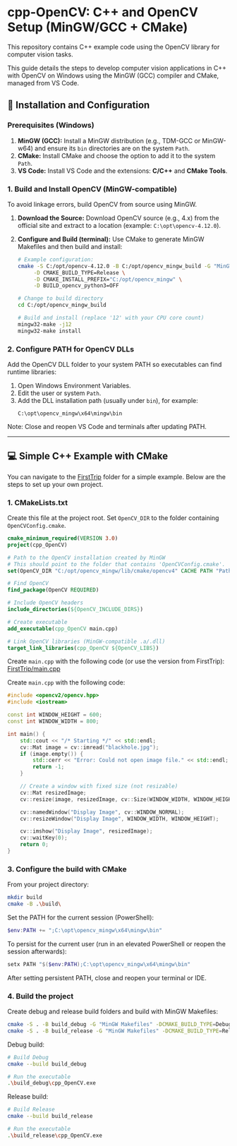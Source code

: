 # cpp-OpenCV: C++ and OpenCV Setup (MinGW/GCC + CMake)

This repository contains C++ example code using the OpenCV library for computer vision tasks.

This guide details the steps to develop computer vision applications in C++ with OpenCV on Windows using the MinGW (GCC) compiler and CMake, managed from VS Code.

## 🚀 Installation and Configuration

### Prerequisites (Windows)

1. **MinGW (GCC):** Install a MinGW distribution (e.g., TDM-GCC or MinGW-w64) and ensure its `bin` directories are on the system `Path`.
2. **CMake:** Install CMake and choose the option to add it to the system `Path`.
3. **VS Code:** Install VS Code and the extensions: **C/C++** and **CMake Tools**.

### 1. Build and Install OpenCV (MinGW-compatible)

To avoid linkage errors, build OpenCV from source using MinGW.

1. **Download the Source:** Download OpenCV source (e.g., 4.x) from the official site and extract to a location (example: `C:\opt\opencv-4.12.0`).

2. **Configure and Build (terminal):**
    Use CMake to generate MinGW Makefiles and then build and install:

    ```bash
    # Example configuration:
    cmake -S C:/opt/opencv-4.12.0 -B C:/opt/opencv_mingw_build -G "MinGW Makefiles" \
         -D CMAKE_BUILD_TYPE=Release \
         -D CMAKE_INSTALL_PREFIX="C:/opt/opencv_mingw" \
         -D BUILD_opencv_python3=OFF

    # Change to build directory
    cd C:/opt/opencv_mingw_build

    # Build and install (replace '12' with your CPU core count)
    mingw32-make -j12
    mingw32-make install
    ```

### 2. Configure PATH for OpenCV DLLs

Add the OpenCV DLL folder to your system PATH so executables can find runtime libraries:

1. Open Windows Environment Variables.
2. Edit the user or system `Path`.
3. Add the DLL installation path (usually under `bin`), for example:
    ```
    C:\opt\opencv_mingw\x64\mingw\bin
    ```

Note: Close and reopen VS Code and terminals after updating PATH.

---

## 💻 Simple C++ Example with CMake

You can navigate to the [FirstTrip](FirstTrip/) folder for a simple example. Below are the steps to set up your own project.

### 1. CMakeLists.txt

Create this file at the project root. Set `OpenCV_DIR` to the folder containing `OpenCVConfig.cmake`.

```cmake
cmake_minimum_required(VERSION 3.0)
project(cpp_OpenCV)

# Path to the OpenCV installation created by MinGW
# This should point to the folder that contains 'OpenCVConfig.cmake'.
set(OpenCV_DIR "C:/opt/opencv_mingw/lib/cmake/opencv4" CACHE PATH "Path to OpenCV MinGW install")

# Find OpenCV
find_package(OpenCV REQUIRED)

# Include OpenCV headers
include_directories(${OpenCV_INCLUDE_DIRS})

# Create executable
add_executable(cpp_OpenCV main.cpp)

# Link OpenCV libraries (MinGW-compatible .a/.dll)
target_link_libraries(cpp_OpenCV ${OpenCV_LIBS})
```

Create `main.cpp` with the following code (or use the version from FirstTrip): [FirstTrip/main.cpp](FirstTrip/main.cpp)

Create `main.cpp` with the following code:

```cpp
#include <opencv2/opencv.hpp>
#include <iostream>

const int WINDOW_HEIGHT = 600;
const int WINDOW_WIDTH = 800;

int main() {
    std::cout << "/* Starting */" << std::endl;
    cv::Mat image = cv::imread("blackhole.jpg");
    if (image.empty()) {
        std::cerr << "Error: Could not open image file." << std::endl;
        return -1;
    }

    // Create a window with fixed size (not resizable)
    cv::Mat resizedImage;
    cv::resize(image, resizedImage, cv::Size(WINDOW_WIDTH, WINDOW_HEIGHT));

    cv::namedWindow("Display Image", cv::WINDOW_NORMAL);
    cv::resizeWindow("Display Image", WINDOW_WIDTH, WINDOW_HEIGHT);

    cv::imshow("Display Image", resizedImage);
    cv::waitKey(0);
    return 0;
}
```

### 3. Configure the build with CMake

From your project directory:

```bash
mkdir build
cmake -B .\build\
```

Set the PATH for the current session (PowerShell):

```powershell
$env:PATH += ";C:\opt\opencv_mingw\x64\mingw\bin"
```

To persist for the current user (run in an elevated PowerShell or reopen the session afterwards):

```powershell
setx PATH "$($env:PATH);C:\opt\opencv_mingw\x64\mingw\bin"
```

After setting persistent PATH, close and reopen your terminal or IDE.

### 4. Build the project

Create debug and release build folders and build with MinGW Makefiles:

```bash
cmake -S . -B build_debug -G "MinGW Makefiles" -DCMAKE_BUILD_TYPE=Debug
cmake -S . -B build_release -G "MinGW Makefiles" -DCMAKE_BUILD_TYPE=Release
```

Debug build:

```bash
# Build Debug
cmake --build build_debug

# Run the executable
.\build_debug\cpp_OpenCV.exe
```

Release build:

```bash
# Build Release
cmake --build build_release

# Run the executable
.\build_release\cpp_OpenCV.exe
```

